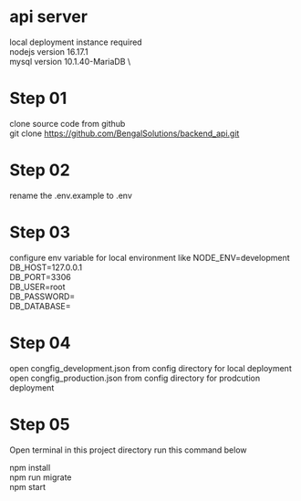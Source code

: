 #  api server
local deployment instance required  \
nodejs version 16.17.1 \
mysql version 10.1.40-MariaDB \


Step 01
====================================
clone source code from github \
git clone https://github.com/BengalSolutions/backend_api.git

Step 02
====================================
rename the .env.example to .env

Step 03
====================================
configure env variable for local environment like
NODE_ENV=development \
DB_HOST=127.0.0.1 \
DB_PORT=3306 \
DB_USER=root \
DB_PASSWORD= \
DB_DATABASE= 

Step 04
====================================
open congfig_development.json from config directory for local deployment <br />
open congfig_production.json from config directory for prodcution deployment <br />

Step 05
====================================
Open terminal in this project directory
run this command below

npm install <br />
npm run migrate <br />
npm start <br />







